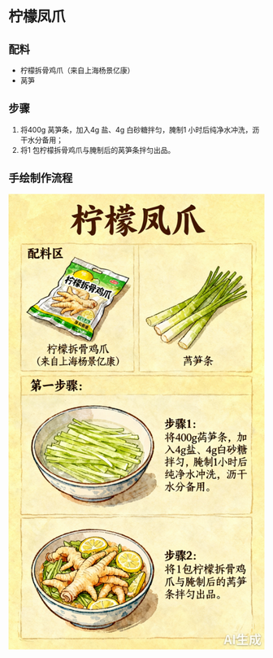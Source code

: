 # 柠檬凤爪

## 配料

- 柠檬拆骨鸡爪（来自上海杨景亿康）
- 莴笋

## 步骤

1. 将400g 莴笋条，加入4g 盐、4g 白砂糖拌匀，腌制1 小时后纯净水冲洗，沥干水分备用；
2. 将1 包柠檬拆骨鸡爪与腌制后的莴笋条拌匀出品。


## 手绘制作流程

![手绘制作流程](../images/凉拌/柠檬凤爪.jpg)

